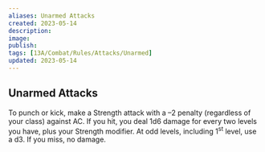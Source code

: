 ```yaml
---
aliases: Unarmed Attacks
created: 2023-05-14
description: 
image: 
publish: 
tags: [13A/Combat/Rules/Attacks/Unarmed]
updated: 2023-05-14
---
```


## Unarmed Attacks

To punch or kick, make a Strength attack with a –2 penalty (regardless of your class) against AC. If you hit, you deal 1d6 damage for every two levels you have, plus your Strength modifier. At odd levels, including 1<sup>st</sup> level, use a d3. If you miss, no damage.